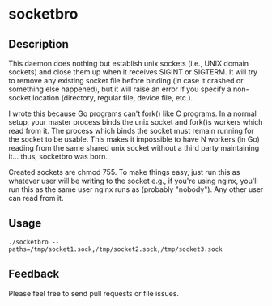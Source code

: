 # socketbro

## Description

This daemon does nothing but establish unix sockets (i.e., UNIX domain sockets) and close them up when it receives SIGINT or SIGTERM.  It will try to remove any existing socket file before binding (in case it crashed or something else happened), but it will raise an error if you specify a non-socket location (directory, regular file, device file, etc.).

I wrote this because Go programs can't fork() like C programs.  In a normal setup, your master process binds the unix socket and fork()s workers which read from it.  The process which binds the socket must remain running for the socket to be usable.  This makes it impossible to have N workers (in Go) reading from the same shared unix socket without a third party maintaining it... thus, socketbro was born.

Created sockets are chmod 755.  To make things easy, just run this as whatever user will be writing to the socket e.g., if you're using nginx, you'll run this as the same user nginx runs as (probably "nobody").  Any other user can read from it.

## Usage

    ./socketbro --paths=/tmp/socket1.sock,/tmp/socket2.sock,/tmp/socket3.sock


## Feedback

Please feel free to send pull requests or file issues.
